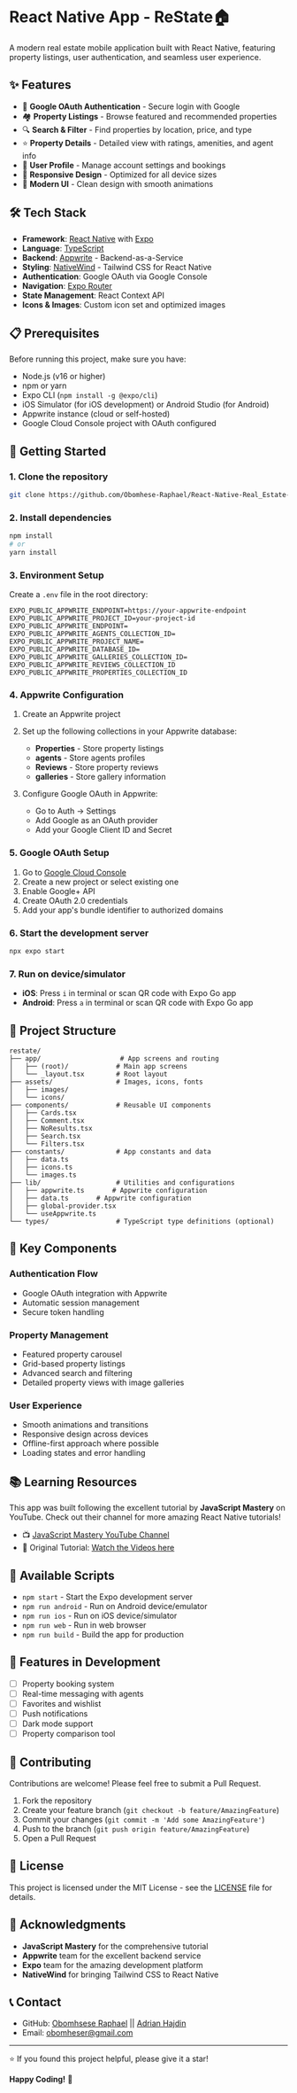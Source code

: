 # React Native App - ReState🏠

A modern real estate mobile application built with React Native, featuring property listings, user authentication, and seamless user experience.

## ✨ Features

- 🔐 **Google OAuth Authentication** - Secure login with Google
- 🏘️ **Property Listings** - Browse featured and recommended properties
- 🔍 **Search & Filter** - Find properties by location, price, and type
- ⭐ **Property Details** - Detailed view with ratings, amenities, and agent info
- 👤 **User Profile** - Manage account settings and bookings
- 📱 **Responsive Design** - Optimized for all device sizes
- 🎨 **Modern UI** - Clean design with smooth animations

## 🛠️ Tech Stack

- **Framework**: [React Native](https://reactnative.dev/) with [Expo](https://expo.dev/)
- **Language**: [TypeScript](https://www.typescriptlang.org/)
- **Backend**: [Appwrite](https://appwrite.io/) - Backend-as-a-Service
- **Styling**: [NativeWind](https://www.nativewind.dev/) - Tailwind CSS for React Native
- **Authentication**: Google OAuth via Google Console
- **Navigation**: [Expo Router](https://docs.expo.dev/router/introduction/)
- **State Management**: React Context API
- **Icons & Images**: Custom icon set and optimized images

## 📋 Prerequisites

Before running this project, make sure you have:

- Node.js (v16 or higher)
- npm or yarn
- Expo CLI (`npm install -g @expo/cli`)
- iOS Simulator (for iOS development) or Android Studio (for Android)
- Appwrite instance (cloud or self-hosted)
- Google Cloud Console project with OAuth configured

## 🚀 Getting Started

### 1. Clone the repository

```bash
git clone https://github.com/Obomhese-Raphael/React-Native-Real_Estate-App.git
```

### 2. Install dependencies

```bash
npm install
# or
yarn install
```

### 3. Environment Setup

Create a `.env` file in the root directory:

```env
EXPO_PUBLIC_APPWRITE_ENDPOINT=https://your-appwrite-endpoint
EXPO_PUBLIC_APPWRITE_PROJECT_ID=your-project-id
EXPO_PUBLIC_APPWRITE_ENDPOINT=
EXPO_PUBLIC_APPWRITE_AGENTS_COLLECTION_ID=
EXPO_PUBLIC_APPWRITE_PROJECT_NAME=
EXPO_PUBLIC_APPWRITE_DATABASE_ID=
EXPO_PUBLIC_APPWRITE_GALLERIES_COLLECTION_ID=
EXPO_PUBLIC_APPWRITE_REVIEWS_COLLECTION_ID
EXPO_PUBLIC_APPWRITE_PROPERTIES_COLLECTION_ID
```

### 4. Appwrite Configuration

1. Create an Appwrite project
2. Set up the following collections in your Appwrite database:
   - **Properties** - Store property listings
   - **agents** - Store agents profiles
   - **Reviews** - Store property reviews
   - **galleries** - Store gallery information

3. Configure Google OAuth in Appwrite:
   - Go to Auth → Settings
   - Add Google as an OAuth provider
   - Add your Google Client ID and Secret

### 5. Google OAuth Setup

1. Go to [Google Cloud Console](https://console.cloud.google.com/)
2. Create a new project or select existing one
3. Enable Google+ API
4. Create OAuth 2.0 credentials
5. Add your app's bundle identifier to authorized domains

### 6. Start the development server

```bash
npx expo start
```

### 7. Run on device/simulator

- **iOS**: Press `i` in terminal or scan QR code with Expo Go app
- **Android**: Press `a` in terminal or scan QR code with Expo Go app

## 📁 Project Structure

```
restate/
├── app/                    # App screens and routing
│   ├── (root)/            # Main app screens
│   └── _layout.tsx        # Root layout
├── assets/                # Images, icons, fonts
│   ├── images/
│   └── icons/
├── components/            # Reusable UI components
│   ├── Cards.tsx
│   ├── Comment.tsx
│   ├── NoResults.tsx
│   ├── Search.tsx
│   └── Filters.tsx
├── constants/             # App constants and data
│   ├── data.ts
│   ├── icons.ts
│   └── images.ts
├── lib/                   # Utilities and configurations
│   ├── appwrite.ts       # Appwrite configuration
│   ├── data.ts       # Appwrite configuration
│   ├── global-provider.tsx
│   └── useAppwrite.ts
└── types/                 # TypeScript type definitions (optional)
```

## 🎯 Key Components

### Authentication Flow
- Google OAuth integration with Appwrite
- Automatic session management
- Secure token handling

### Property Management
- Featured property carousel
- Grid-based property listings
- Advanced search and filtering
- Detailed property views with image galleries

### User Experience
- Smooth animations and transitions
- Responsive design across devices
- Offline-first approach where possible
- Loading states and error handling

## 📚 Learning Resources

This app was built following the excellent tutorial by **JavaScript Mastery** on YouTube. Check out their channel for more amazing React Native tutorials!

- 📺 [JavaScript Mastery YouTube Channel](https://www.youtube.com/@javascriptmastery)
- 🎥 Original Tutorial: [Watch the Videos here](https://www.youtube.com/watch?v=BTfcnxXevm0&list=PPSV&t=11559s)

## 🔧 Available Scripts

- `npm start` - Start the Expo development server
- `npm run android` - Run on Android device/emulator
- `npm run ios` - Run on iOS device/simulator
- `npm run web` - Run in web browser
- `npm run build` - Build the app for production

## 🌟 Features in Development

- [ ] Property booking system
- [ ] Real-time messaging with agents
- [ ] Favorites and wishlist
- [ ] Push notifications
- [ ] Dark mode support
- [ ] Property comparison tool

## 🤝 Contributing

Contributions are welcome! Please feel free to submit a Pull Request.

1. Fork the repository
2. Create your feature branch (`git checkout -b feature/AmazingFeature`)
3. Commit your changes (`git commit -m 'Add some AmazingFeature'`)
4. Push to the branch (`git push origin feature/AmazingFeature`)
5. Open a Pull Request

## 📄 License

This project is licensed under the MIT License - see the [LICENSE](LICENSE) file for details.

## 🙏 Acknowledgments

- **JavaScript Mastery** for the comprehensive tutorial
- **Appwrite** team for the excellent backend service
- **Expo** team for the amazing development platform
- **NativeWind** for bringing Tailwind CSS to React Native

## 📞 Contact

- GitHub: [Obomhsese Raphael](https://github.com/Obomhese-Raphael) || [Adrian Hajdin](https://github.com/adrianhajdin)
- Email: obomheser@gmail.com

---

⭐ If you found this project helpful, please give it a star!

**Happy Coding!** 🚀
